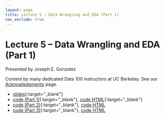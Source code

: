 ```yaml
---
layout: page
title: Lecture 5 – Data Wrangling and EDA (Part 1)
nav_exclude: true
---
```


# Lecture 5 – Data Wrangling and EDA (Part 1)

Presented by Joseph E. Gonzalez 

Content by many dedicated Data 100 instructors at UC Berkeley. See our [Acknowledgments](../../acks) page.

- [slides](https://docs.google.com/presentation/d/1GpvAG2lh1iQ-Ta1z0hUWn_P8ZKJpKpVJ8oay9E1xVg0/edit?usp=sharing){:target="_blank"}
- [code (Part 1)](https://data100.datahub.berkeley.edu/hub/user-redirect/git-pull?repo=https%3A%2F%2Fgithub.com%2FDS-100%2Ffa24-student&urlpath=lab%2Ftree%2Ffa24-student%2Flecture%2Flec05%2Flec05-part-1-eda-tuberculosis.ipynb&branch=main){:target="_blank"}, [code HTML](../../resources/assets/lectures/lec05/lec05-part-1-eda-tuberculosis.html){:target="_blank"}
- [code (Part 2)](https://data100.datahub.berkeley.edu/hub/user-redirect/git-pull?repo=https%3A%2F%2Fgithub.com%2FDS-100%2Ffa24-student&urlpath=lab%2Ftree%2Ffa24-student%2Flecture%2Flec05%2Flec05-part-2-eda-structure.ipynb&branch=main){:target="_blank"}, [code HTML](../../resources/assets/lectures/lec05/lec05-part-2-eda-structure.html) 
- [code (Part 3)](https://data100.datahub.berkeley.edu/hub/user-redirect/git-pull?repo=https%3A%2F%2Fgithub.com%2FDS-100%2Ffa24-student&urlpath=lab%2Ftree%2Ffa24-student%2Flecture%2Flec05%2Flec05-part-3-eda-Mauna-Loa-CO2.ipynb&branch=main){:target="_blank"}, [code HTML](../../resources/assets/lectures/lec05/lec05-part-3-eda-Mauna-Loa-CO2.html) 

